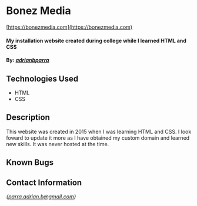 # Bonez Media

[https://bonezmedia.com](https://bonezmedia.com)

#### My installation website created during college while I learned HTML and CSS

#### By: _**[adrianbparra](https://github.com/adrianbparra)**_

## Technologies Used

* HTML
* CSS

## Description

This website was created in 2015 when I was learning HTML and CSS. I look foward to update it more as I have obtained my custom domain and learned new skills. It was never hosted at the time.

## Known Bugs


## Contact Information

_{parra.adrian.b@gmail.com}_

